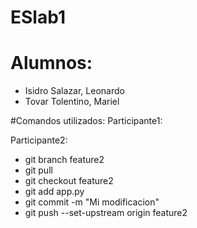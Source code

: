 # ESlab1

# Alumnos:

* Isidro Salazar, Leonardo
* Tovar Tolentino, Mariel


#Comandos utilizados:
Participante1:

Participante2:
- git branch feature2
- git pull
- git checkout feature2
- git add app.py
- git commit -m "Mi modificacion"
- git push --set-upstream origin feature2
